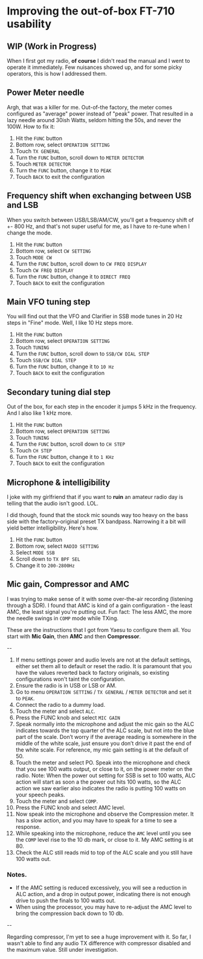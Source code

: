 # Improving the out-of-box FT-710 usability

## WIP (Work in Progress)

When I first got my radio, **of course** I didn't read the manual and I went to operate it immediately. Few nuisances showed up, and for some picky operators, this is how I addressed them.

## Power Meter needle
Argh, that was a killer for me. Out-of-the factory, the meter comes configured as "average" power instead of "peak" power. That resulted in a lazy needle around 30ish Watts, seldom hitting the 50s, and never the 100W. How to fix it:
1. Hit the `FUNC` button
2. Bottom row, select `OPERATION SETTING`
3. Touch `TX GENERAL`
4. Turn the `FUNC` button, scroll down to `METER DETECTOR`
5. Touch `METER DETECTOR`
6. Turn the `FUNC` button, change it to `PEAK`
7. Touch `BACK` to exit the configuration

## Frequency shift when exchanging between USB and LSB
When you switch between USB/LSB/AM/CW, you'll get a frequency shift of +- 800 Hz, and that's not super useful for me, as I have to re-tune when I change the mode.
1. Hit the `FUNC` button
2. Bottom row, select `CW SETTING`
3. Touch `MODE CW`
4. Turn the `FUNC` button, scroll down to `CW FREQ DISPLAY`
5. Touch `CW FREQ DISPLAY`
6. Turn the `FUNC` button, change it to `DIRECT FREQ`
7. Touch `BACK` to exit the configuration

## Main VFO tuning step
You will find out that the VFO and Clarifier in SSB mode tunes in 20 Hz steps in "Fine" mode. Well, I like 10 Hz steps more.
1. Hit the `FUNC` button
2. Bottom row, select `OPERATION SETTING`
3. Touch `TUNING`
4. Turn the `FUNC` button, scroll down to `SSB/CW DIAL STEP`
5. Touch `SSB/CW DIAL STEP`
6. Turn the `FUNC` button, change it to `10 Hz`
7. Touch `BACK` to exit the configuration

## Secondary tuning dial step
Out of the box, for each step in the encoder it jumps 5 kHz in the frequency. And I also like 1 kHz more.
1. Hit the `FUNC` button
2. Bottom row, select `OPERATION SETTING`
3. Touch `TUNING`
4. Turn the `FUNC` button, scroll down to `CH STEP`
5. Touch `CH STEP`
6. Turn the `FUNC` button, change it to `1 KHz`
7. Touch `BACK` to exit the configuration

## Microphone & intelligibility
I joke with my girlfriend that if you want to **ruin** an amateur radio day is telling that the audio isn't good. LOL.

I did though, found that the stock mic sounds way too heavy on the bass side with the factory-original preset TX bandpass. Narrowing it a bit will yield better intelligibility. Here's how.
1. Hit the `FUNC` button
2. Bottom row, select `RADIO SETTING`
3. Select `MODE SSB`
4. Scroll down to `TX BPF SEL`
5. Change it to `200-2800Hz`

## Mic gain, Compressor and AMC
I was trying to make sense of it with some over-the-air recording (listening through a SDR). I found that AMC is kind of a gain configuration - the least AMC, the least signal you're putting out. Fun fact: The less AMC, the more the needle swings in `COMP` mode while TXing.

These are the instructions that I got from Yaesu to configure them all. You start with **Mic Gain**, then **AMC** and then **Compressor**.

--

1. If menu settings power and audio levels are not at the default settings, either set them all to default or reset the radio. It is paramount that you have the values reverted back to factory originals, so existing configurations won't taint the configuration.
2. Ensure the radio is in USB or LSB or AM.
3. Go to menu `OPERATION SETTING` / `TX GENERAL` / `METER DETECTOR` and set it to `PEAK`.
4. Connect the radio to a dummy load.
5. Touch the meter and select `ALC`.
6. Press the FUNC knob and select `MIC GAIN`
7. Speak normally into the microphone and adjust the mic gain so the ALC indicates towards the top quarter of the ALC scale, but not into the blue part of the scale. Don’t worry if the average reading is somewhere in the middle of the white scale, just ensure you don’t drive it past the end of the white scale. For reference, my mic gain setting is at the default of 50.
9. Touch the meter and select PO. Speak into the microphone and check that you see 100 watts output, or close to it, on the power meter on the radio.                                                                                                                  Note: When the power out setting for SSB is set to 100 watts,  ALC action will start as soon a the power out hits 100 watts, so the ALC action we saw earlier also indicates the radio is putting  100 watts on your speech peaks.
10. Touch the meter and select `COMP`.
11. Press the FUNC knob and select AMC level.
12. Now speak into the microphone and observe the Compression meter. It has a slow action, and you may have to speak for a time to see a response.
13. While speaking into the microphone, reduce the `AMC` level until you see the `COMP` level rise to the 10 db mark, or close to it. My AMC setting is at 80.
14. Check the ALC still reads mid to top of the ALC scale and you still have 100 watts out.

### Notes.
* If the AMC setting is reduced excessively, you will see a reduction in ALC action, and a drop in output power, indicating there is not enough drive to push the finals to 100 watts out.
* When using  the processor, you may have to re-adjust the AMC level to bring the compression back down to 10 db.

--

Regarding compressor, I'm yet to see a huge improvement with it. So far, I wasn't able to find any audio TX difference with compressor disabled and the maximum value. Still under investigation.
